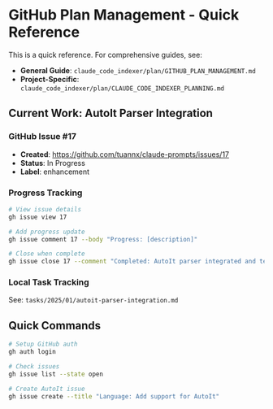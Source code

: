 # GitHub Plan Management - Quick Reference

This is a quick reference. For comprehensive guides, see:
- **General Guide**: `claude_code_indexer/plan/GITHUB_PLAN_MANAGEMENT.md`
- **Project-Specific**: `claude_code_indexer/plan/CLAUDE_CODE_INDEXER_PLANNING.md`

## Current Work: AutoIt Parser Integration

### GitHub Issue #17
- **Created**: https://github.com/tuannx/claude-prompts/issues/17
- **Status**: In Progress
- **Label**: enhancement

### Progress Tracking
```bash
# View issue details
gh issue view 17

# Add progress update
gh issue comment 17 --body "Progress: [description]"

# Close when complete
gh issue close 17 --comment "Completed: AutoIt parser integrated and tested"
```

### Local Task Tracking
See: `tasks/2025/01/autoit-parser-integration.md`

## Quick Commands
```bash
# Setup GitHub auth
gh auth login

# Check issues
gh issue list --state open

# Create AutoIt issue
gh issue create --title "Language: Add support for AutoIt"
```